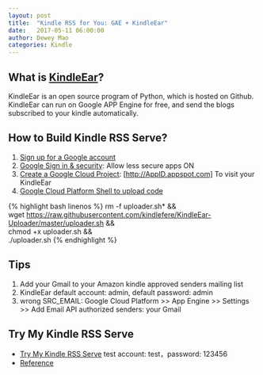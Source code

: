 ```yaml
---
layout: post
title:  "Kindle RSS for You: GAE + KindleEar"
date:   2017-05-11 06:00:00
author: Dewey Mao
categories: Kindle
---
```


## What is <a href="https://github.com/cdhigh/kindleear" target="_blank">KindleEar</a>?
KindleEar is an open source program of Python, which is hosted on Github. KindleEar can run on Google APP Engine for free, and send the blogs subscribed to your kindle automatically.

## How to Build Kindle RSS Serve?
1. <a href="https://accounts.google.com/SignUp" target="_blank">Sign up for a Google account</a>
2. <a href="https://myaccount.google.com/security#connectedapps" target="_blank"> Google Sign in & security</a>: Allow less secure apps ON
3. <a href="https://console.developers.google.com/cloud-resource-manager?hl=zh-cn&pli=1" target="_blank"> Create a Google Cloud Project</a>: [http://AppID.appspot.com] To visit your KindleEar
4. <a href="https://console.cloud.google.com/home/dashboard" target="_blank"> Google Cloud Platform Shell to upload code</a>

{% highlight bash linenos %}
rm -f uploader.sh* && \
wget https://raw.githubusercontent.com/kindlefere/KindleEar-Uploader/master/uploader.sh && \
chmod +x uploader.sh && \
./uploader.sh
{% endhighlight %}

## Tips
1. Add your Gmail to your Amazon kindle approved senders mailing list
2. KindleEar default account: admin, default password: admin
3. wrong SRC_EMAIL: Google Cloud Platform >> App Engine >> Settings >> Add Email API authorized senders: your Gmail

## Try My Kindle RSS Serve
- <a href="https://deweymao-kindleear.appspot.com/" target="_blank"> Try My Kindle RSS Serve</a> test account: test，password: 123456
- <a href="https://kindlefere.com/post/19.html" target="_blank">Reference</a>



